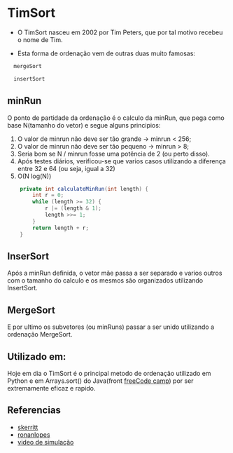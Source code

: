 
# TimSort

- O TimSort nasceu em 2002 por Tim Peters, que por tal motivo recebeu o nome de Tim. 

- Esta forma de ordenação vem de outras duas muito famosas:
```bash
  mergeSort
```
```bash
  insertSort
```
## minRun
O ponto de partidade da ordenação é o calculo da minRun, que pega como base N(tamanho do vetor) e segue alguns principios:
1. O valor de minrun não deve ser tão grande → minrun < 256;
2. O valor de minrun não deve ser tão pequeno → minrun > 8; 
3. Seria bom se N / minrun fosse uma potência de 2 (ou perto disso).
4. Após testes diários, verificou-se que varios casos utilizando a diferença entre 32 e 64 (ou seja, igual a 32)
5. O(N log(N))
   
```java
	private int calculateMinRun(int length) {
		int r = 0;
		while (length >= 32) {
			r |= (length & 1);
			length >>= 1;
		}
		return length + r;
	}
```

## InserSort
 
 Após a minRun definida, o vetor mãe passa a ser separado e varios outros com o tamanho do calculo e os mesmos são organizados utilizando InsertSort.
 
## MergeSort

E por ultimo os subvetores (ou minRuns) passar a ser unido utilizando a ordenação MergeSort.

## Utilizado em:

 Hoje em dia o TimSort é o principal metodo de ordenação utilizado em Python e em Arrays.sort() do Java(front [freeCode camp](https://www.freecodecamp.org/portuguese/news/algoritmos-de-ordenacao-explicados-com-exemplos-em-python-java-e-c/)) por ser extremamente eficaz e rapido.


## Referencias

- [skerritt](https://skerritt.blog/timsort/)
- [ronanlopes](https://ronanlopes.me/implementacao-em-python-e-analise-dos-algoritmos-de-ordenacao-insertionsort-mergesort-e-timsort/)
- [video de simulação](https://www.youtube.com/watch?v=NVIjHj-lrT4&ab_channel=TimoBingmann)

